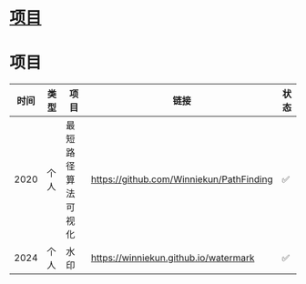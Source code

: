 # [项目](https://github.com/Winniekun/article/issues/12)


# 项目
| 时间 | 类型 | 项目 | 链接 | 状态 |
| -------- | ------- | ------- | ------- | ------- |
| 2020 |  个人    | 最短路径算法可视化  |  https://github.com/Winniekun/PathFinding |  :white_check_mark: |
|2024  |   个人   |  水印 | https://winniekun.github.io/watermark | :white_check_mark: | 
